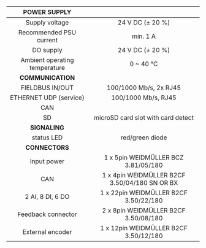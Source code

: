 | **POWER SUPPLY** |   |
| :---: | :---: |
| Supply voltage | 24 V DC (± 20 %) |
| Recommended PSU current | min. 1 A |
| DO supply | 24 V DC (± 20 %) |
| Ambient operating temperature | 0 ~ 40 °C |
| **COMMUNICATION** |   |
| FIELDBUS IN/OUT | 100/1000 Mb/s, 2x RJ45 |
| ETHERNET UDP (service) | 100/1000 Mb/s, RJ45 |
| CAN |   |
| SD | microSD card slot with card detect |
| **SIGNALING** |   |
| status LED | red/green diode |
| **CONNECTORS** |   |
| Input power | 1 x 5pin WEIDMÜLLER  BCZ 3.81/05/180 |
| CAN | 1 x 4pin WEIDMÜLLER B2CF 3.50/04/180 SN OR BX |
| 2 AI, 8 DI, 6 DO | 1 x 22pin WEIDMÜLLER  B2CF 3.50/22/180 |
| Feedback connector | 2 x 8pin WEIDMÜLLER  B2CF 3.50/08/180 |
| External encoder | 1 x 12pin WEIDMÜLLER  B2CF 3.50/12/180 |
